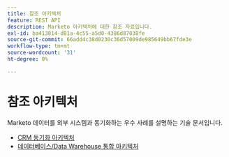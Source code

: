 ```yaml
---
title: 참조 아키텍처
feature: REST API
description: Marketo 아키텍처에 대한 참조 자료입니다.
exl-id: ba413814-d81a-4c55-a5d0-4386d87038fe
source-git-commit: 66add4c38d0230c36d57009de985649bb67fde3e
workflow-type: tm+mt
source-wordcount: '31'
ht-degree: 0%

---
```


# 참조 아키텍처

Marketo 데이터를 외부 시스템과 동기화하는 우수 사례를 설명하는 기술 문서입니다.

- [CRM 동기화 아키텍처](../sync-architecture-whitepaper.pdf)
- [데이터베이스/Data Warehouse 통합 아키텍처](../reference_architecture.pdf)
